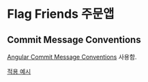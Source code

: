 # Flag Friends 주문앱

## Commit Message Conventions

[Angular Commit Message Conventions](https://github.com/angular/angular/blob/master/CONTRIBUTING.md#-commit-message-format) 사용함.

[적용 예시](https://nitayneeman.com/posts/understanding-semantic-commit-messages-using-git-and-angular/#docs)
